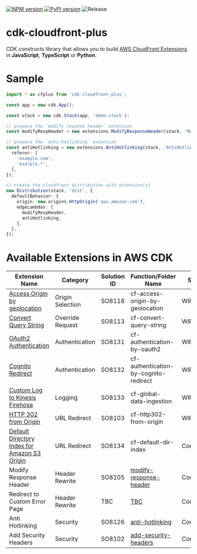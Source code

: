 [![NPM version](https://badge.fury.io/js/cdk-cloudfront-plus.svg)](https://badge.fury.io/js/cdk-cloudfront-plus)
[![PyPI version](https://badge.fury.io/py/cdk-cloudfront-plus.svg)](https://badge.fury.io/py/cdk-cloudfront-plus)
![Release](https://github.com/pahud/cdk-cloudfront-plus/workflows/Release/badge.svg?branch=main)

# cdk-cloudfront-plus

CDK constructs library that allows you to build [AWS CloudFront Extensions](https://github.com/awslabs/aws-cloudfront-extensions) in **JavaScript**, **TypeScript** or **Python**.


# Sample


```ts
import * as cfplus from 'cdk-cloudfront-plus';

const app = new cdk.App();

const stack = new cdk.Stack(app, 'demo-stack');

// prepare the `modify resonse header` extension
const modifyRespHeader = new extensions.ModifyResponseHeader(stack, 'ModifyResp');

// prepare the `anti-hotlinking` extension
const antiHotlinking = new extensions.AntiHotlinking(stack, 'AntiHotlink', {
  referer: [
    'example.com',
    'exa?ple.*',
  ],
});

// create the cloudfront distribution with extension(s)
new Distribution(stack, 'dist', {
  defaultBehavior: {
    origin: new origins.HttpOrigin('aws.amazon.com'),
    edgeLambdas: [
      modifyRespHeader,
      antiHotlinking,
    ],
  },
});

```


# Available Extensions in AWS CDK


| Extension Name | Category   | Solution ID   | Function/Folder Name   | Status |
| -------------- | ---------- | ------------- | --------------------------------------- | ---|
| [Access Origin by geolocation](https://github.com/pahud/cdk-cloudfront-plus/issues/11) | Origin Selection    | SO8118 | cf-access-origin-by-geolocation        | WIP |
| [Convert Query String](https://github.com/pahud/cdk-cloudfront-plus/issues/23) |  Override Request   | SO8113 | cf-convert-query-string        | WIP |
| [OAuth2 Authentication](https://github.com/pahud/cdk-cloudfront-plus/issues/17) |  Authentication   | SO8131 | cf-authentication-by-oauth2        | WIP |
| [Cognito Redirect](https://github.com/pahud/cdk-cloudfront-plus/issues/16) |  Authentication   | SO8132 | cf-authentication-by-cognito-redirect        | WIP |
| [Custom Log to Kinesis Firehose](https://github.com/pahud/cdk-cloudfront-plus/issues/14) |  Logging   | SO8133 | cf-global-data-ingestion        | WIP |
| [HTTP 302 from Origin](https://github.com/pahud/cdk-cloudfront-plus/issues/12) |  URL Redirect   | SO8103 | cf-http302-from-origin     | WIP |
| [Default Directory Index for Amazon S3 Origin](https://github.com/pahud/cdk-cloudfront-plus/issues/9) |  URL Redirect   | SO8134 | cf-default-dir-index     | Completed |
| Modify Response Header |  Header Rewrite   | SO8105 | [modify-response-header](https://github.com/awslabs/aws-cloudfront-extensions/tree/main/edge/nodejs/modify-response-header)     | Completed |
| Redirect to Custom Error Page|  Header Rewrite   | TBC | [TBC](https://github.com/pahud/cdk-cloudfront-plus/pull/46)     | Completed |
| Anti Hotlinking |  Security   | SO8126 | [anti-hotlinking](https://github.com/awslabs/aws-cloudfront-extensions/tree/main/edge/nodejs/anti-hotlinking)     | Completed |
| Add Security Headers |  Security   | SO8102 | [add-security-headers](https://github.com/awslabs/aws-cloudfront-extensions/tree/main/edge/nodejs/add-security-headers)     | Completed |
